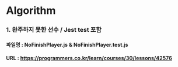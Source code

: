 # Algorithm
### 1. 완주하지 못한 선수 / Jest test 포함  
#### 파일명 : NoFinishPlayer.js & NoFinishPlayer.test.js
#### URL : https://programmers.co.kr/learn/courses/30/lessons/42576  

